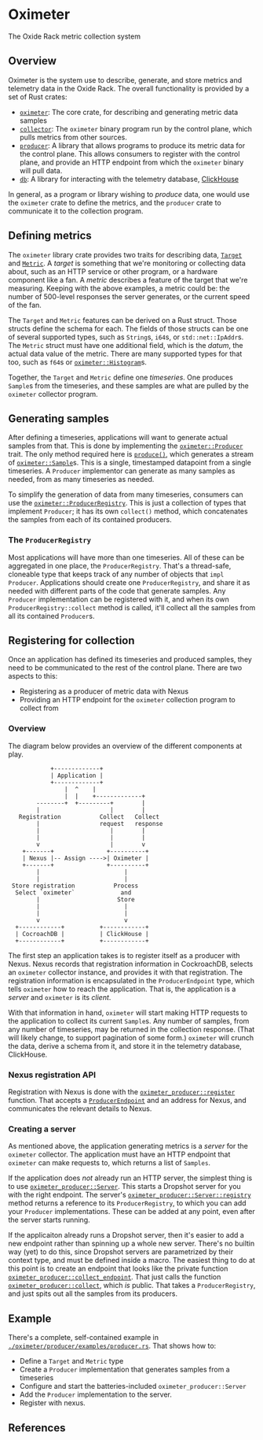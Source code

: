 # Oximeter

The Oxide Rack metric collection system

## Overview

Oximeter is the system use to describe, generate, and store metrics and
telemetry data in the Oxide Rack. The overall functionality is provided by a set
of Rust crates:

- [`oximeter`](1): The core crate, for describing and generating metric data
  samples
- [`collector`](2): The `oximeter` binary program run by the control plane,
  which pulls metrics from other sources.
- [`producer`](3): A library that allows programs to produce its metric data for
  the control plane. This allows consumers to register with the control plane,
  and provide an HTTP endpoint from which the `oximeter` binary will pull data.
- [`db`](4): A library for interacting with the telemetry database,
  [ClickHouse](5)

In general, as a program or library wishing to _produce_ data, one would use the
`oximeter` crate to define the metrics, and the `producer` crate to communicate
it to the collection program.

## Defining metrics

The `oximeter` library crate provides two traits for describing data,
[`Target`](target) and [`Metric`](metric). A _target_ is something that we're
monitoring or collecting data about, such as an HTTP service or other program,
or a hardware component like a fan. A _metric_ describes a feature of the target
that we're measuring. Keeping with the above examples, a metric could be: the
number of 500-level responses the server generates, or the current speed of the
fan.

The `Target` and `Metric` features can be derived on a Rust struct. Those
structs define the schema for each. The fields of those structs can be one of
several supported types, such as `String`s, `i64`s, or `std::net::IpAddr`s. The
`Metric` struct must have one additional field, which is the _datum_, the actual
data value of the metric. There are many supported types for that too, such as
`f64`s or [`oximeter::Histogram`](hist)s.

Together, the `Target` and `Metric` define one _timeseries_. One produces
`Sample`s from the timeseries, and these samples are what are pulled by the
`oximeter` collector program.

## Generating samples

After defining a timeseries, applications will want to generate actual samples
from that. This is done by implementing the [`oximeter::Producer`](producer)
trait. The only method required here is [`produce()`](produce), which generates
a stream of [`oximeter::Sample`](sample)s. This is a single, timestamped
datapoint from a single timeseries. A `Producer` implementor can generate as
many samples as needed, from as many timeseries as needed.

To simplify the generation of data from many timeseries, consumers can use the
[`oximeter::ProducerRegistry`](registry). This is just a collection of types
that implement `Producer`; it has its own `collect()` method, which concatenates
the samples from each of its contained producers.

### The `ProducerRegistry`

Most applications will have more than one timeseries. All of these can be
aggregated in one place, the `ProducerRegistry`. That's a thread-safe, cloneable
type that keeps track of any number of objects that `impl Producer`.
Applications should create one `ProducerRegistry`, and share it as needed with
different parts of the code that generate samples. Any `Producer` implementation
can be registered with it, and when its own `ProducerRegistry::collect` method
is called, it'll collect all the samples from all its contained `Producer`s.

## Registering for collection

Once an application has defined its timeseries and produced samples, they need
to be communicated to the rest of the control plane. There are two aspects to
this:

- Registering as a producer of metric data with Nexus
- Providing an HTTP endpoint for the `oximeter` collection program to collect
  from

### Overview

The diagram below provides an overview of the different components at play.

```
            +-------------+
            | Application |
            +-------------+
                |  ^    |
                |  |    +-------------+
        --------+  +---------+        |
        |                    |        |
   Registration           Collect   Collect
        |                 request   response
        |                    |        |
        |                    |        |
        v                    |        v
    +-------+               +----------+
    | Nexus |-- Assign ---->| Oximeter |
    +-------+               +----------+
        |                        |
        |                        |
 Store registration           Process
  Select `oximeter`             and
        |                      Store
        |                        |
        |                        |
        v                        v
  +------------+          +------------+
  | CocroachDB |          | ClickHouse |
  +------------+          +------------+
```

The first step an application takes is to register itself as a producer with
Nexus. Nexus records that registration information in CockroachDB, selects an
`oximeter` collector instance, and provides it with that registration. The
registration information is encapsulated in the `ProducerEndpoint` type, which
tells `oximeter` how to reach the application. That is, the application is a
_server_ and `oximeter` is its _client_.

With that information in hand, `oximeter` will start making HTTP requests to the
application to collect its current `Sample`s. Any number of samples, from any
number of timeseries, may be returned in the collection response. (That will
likely change, to support pagination of some form.) `oximeter` will crunch the
data, derive a schema from it, and store it in the telemetry database,
ClickHouse.

### Nexus registration API

Registration with Nexus is done with the [`oximeter_producer::register`](register)
function. That accepts a [`ProducerEndpoint`](prod-end) and an address for
Nexus, and communicates the relevant details to Nexus.

### Creating a server

As mentioned above, the application generating metrics is a _server_ for the
`oximeter` collector. The application must have an HTTP endpoint that `oximeter`
can make requests to, which returns a list of `Samples`.

If the application does _not_ already run an HTTP server, the simplest thing is
to use [`oximeter_producer::Server`](server). This starts a Dropshot server for
you with the right endpoint. The server's
[`oximeter_producer::Server::registry`](srv-registry) method returns a reference
to its `ProducerRegistry`, to which you can add your `Producer` implementations.
These can be added at any point, even after the server starts running.

If the applicaiton already runs a Dropshot server, then it's easier to add a new
endpoint rather than spinning up a whole new server. There's no builtin way
(yet) to do this, since Dropshot servers are parametrized by their context type,
and must be defined inside a macro. The easiest thing to do at this point is to
create an endpoint that looks like the private function
[`oximeter_producer::collect_endpoint`](collect-end). That just calls the function
[`oximeter_producer::collect`](collect), which _is_ public. That takes a
`ProducerRegistry`, and just spits out all the samples from its producers.

## Example

There's a complete, self-contained example in
[`./oximeter/producer/examples/producer.rs`](example). That shows how to:

- Define a `Target` and `Metric` type
- Create a `Producer` implementation that generates samples from a timeseries
- Configure and start the batteries-included `oximeter_producer::Server`
- Add the `Producer` implementation to the server.
- Register with nexus.

## References
[1]: ../target/doc/oximeter/index.html
[2]: ../target/doc/oximeter_collector/index.html
[3]: ../target/doc/oximeter_producer/index.html
[4]: ../target/doc/oximeter_db/index.html
[5]: https://clickhouse.com
[target]: ../target/doc/oximeter/traits/trait.Target.html
[metric]: ../target/doc/oximeter/traits/trait.Metric.html
[hist]: ../target/doc/oximeter/histogram/struct.Histogram.html
[producer]: ../target/doc/oximeter/traits/trait.Producer.html
[produce]: ../target/doc/oximeter/traits/trait.Producer.html#tymethod.produce
[sample]: ../target/doc/oximeter/types/struct.Sample.html
[registry]: ../target/doc/oximeter/types/struct.ProducerRegistry.html
[register]: ../target/doc/oximeter_producer/fn.register.html
[prod-end]: ../target/doc/omicron_common/api/internal/nexus/struct.ProducerEndpoint.html
[server]: ../target/doc/oximeter_producer/struct.Server.html
[srv-registry]: ../target/doc/oximeter_producer/struct.Server.html#method.registry
[collect-end]: ../target/doc/oximeter_producer/struct.collect_endpoint.html
[collect]: ../target/doc/oximeter_producer/fn.collect.html
[example]: oximeter/producer/examples/producer.rs
